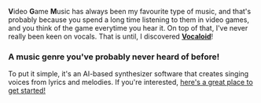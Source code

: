 **V**ideo **G**ame **M**usic has always been my favourite type of music, and that's probably because you spend a long time listening to them in video games, and you think of the game everytime you hear it. On top of that, I've never really been keen on vocals. That is until, I discovered [**Vocaloid**](https://vocadb.net/)!
### A music genre you've probably never heard of before!
To put it simple, it's an AI-based synthesizer software that creates singing voices from lyrics and melodies.
If you're interested, [here's a great place to get started!](https://vocadb.net/Tag)
